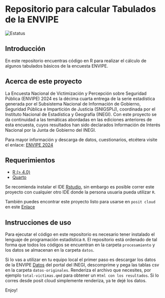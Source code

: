 # Repositorio para calcular Tabulados de la ENVIPE
![Estatus](https://img.shields.io/badge/Estatus-desarrollo-yellow)

## Introducción

En este repositorio encuentras código en R para realizar el cálculo de algunos tabulados básicos de la encuesta ENVIPE.


## Acerca de este proyecto

La Encuesta Nacional de Victimización y Percepción sobre Seguridad Pública (ENVIPE) 2024 es la décima cuarta entrega de la serie estadística generada por el Subsistema Nacional de Información de Gobierno, Seguridad Pública e Impartición de Justicia (SNIGSPIJ), coordinada por el Instituto Nacional de Estadística y Geografía (INEGI). Con este proyecto se da continuidad a las temáticas abordadas en las ediciones anteriores de esta encuesta, cuyos resultados han sido declarados Información de Interés Nacional por la Junta de Gobierno del INEGI.

Para mayor información y descarga de datos, cuestionarios, etcétera visite el enlace: [ENVIPE 2024](https://www.inegi.org.mx/programas/envipe/2024/)



## Requerimientos
- [R (> 4.0)](https://www.r-project.org/)
- [Quarto](https://quarto.org/)  

Se recomienda instalar el IDE [Rstudio](https://www.rstudio.com/categories/rstudio-ide/), sin embargo es posible correr este proyecto con cualquier otro IDE donde la persona usuaria pueda utilizar `R`.

También puedes encontrar este proyecto listo para usarse en `posit cloud` en este [Enlace](https://posit.cloud/content/9475266)

## Instrucciones de uso

Para ejecutar el código en este repositorio es necesario tener instalado el lenguaje de programación estadística `R`. El repositorio está ordenado de tal forma que todos los códigos se encuentran en la carpeta `procesamiento` y los datos se almacenan en la carpeta `datos`.

Si lo vas a utilizar en tu equipo local el primer paso es descargar los datos de la ENVIPE [Datos](https://www.inegi.org.mx/programas/envipe/2024/#microdatos) del portal del INEGI, descomprime y pega las tablas csv en la carpeta `datos-originales`. Renderiza el archivo que necesites, por ejemplo `total-victimas.qmd` para obtener un `Html con los resultados`. Si lo corres desde posit cloud simplemente renderiza, ya te dejé los datos.

Enjoy!